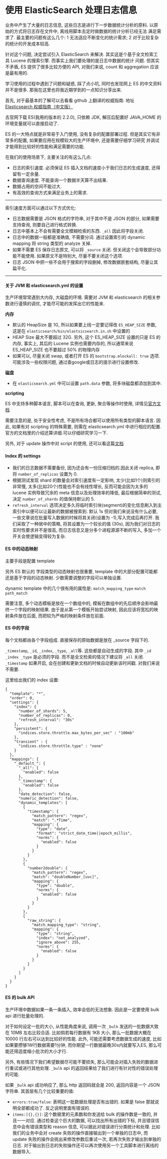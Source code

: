 使用 ElasticSearch 处理日志信息
==========================

业务中产生了大量的日志信息, 这些日志是进行下一步数据统计分析的原料. 以原始的方式将日志存在文件中, 离线用脚本去定时做数据的统计分析已经无法
满足需求了. 最主要的问题有这么几个: 1 无法适应不断变化的统计需求; 2 对于比较复杂的统计的开发成本较高.

针对这个问题, 决定尝试引入 ElasticSearch 来解决. 其实这是个基于全文检索工具 Lucene 的搜索引擎. 而事实上我们要处理的是日志中数据的统计
问题. 但其实不矛盾, ES 提供了很多比较方便的 API, 对我们来说, count 和 aggregation 应该是最有用的.

学习使用的过程中遇到了问题和疑惑, 踩了点小坑, 同时也发现网上 ES 的中文资料并不是很多. 那我在这里也将我近期学到的一点知识分享出来. 

首先, 对于最基本的了解可以去看看 github 上翻译的权威指南: 地址 [Elasticsearch 权威指南（中文版）](http://es.xiaoleilu.com/)  

去官网下载 ES(我用的版本的 2.2.0), 只依赖 JDK, 解压后配置好 JAVA_HOME 的环境变量就可以直接启动了.  

ES 的一大特点就是非常易于入门使用, 没有复杂的配置部署过程. 但是其实它有非常多的配置, 如果要应用在规模较大的生产环境中, 还是需要仔细学习研究
并调试才能得到比较好的性能和满足需要的功能.

在我们的使用场景下, 主要关注的有这么几点: 

* 日志的索引速度. 必须保证 ES 插入文档的速度小于我们日志的生成速度, 还得留有一定余量.
* 数据查询速度. 不能查询一个数据半天算不出结果.
* 数据占用的空间不能过大.
* 有高效的查询方式来满足业务上的需求.

-------------------------

索引速度方面可以通过以下方式优化: 

* 日志数据需要是 JSON 格式的字符串, 对于其中不是 JSON 的部分, 如果需要支持查询, 则要自己进行格式转换.
* 日志中基本上不会有需要全文模糊检索的东西. `_all` 因此将字段关闭.
* 日志中的数据一般都是准确值, 不需要分词. 通过设置索引的 dynamic mapping 将 string 类型的 analyze 关掉.
* 如果不需要 ES 保存日志原文, 可以将 `_source` 关闭. 但关闭这个会导致部分功能不能使用. 如果原文不是特别大, 尽量不要关闭这个选项.
* 日志 JSON 中把一些不会用于搜索的字段删掉, 修改数据嵌套结构, 尽量让其扁平化.


-------------------------------------

#### 关于 JVM 和 elasticsearch.yml 的设置

生产环境常常遇到大内存, 大磁盘的环境. 需要对 JVM 和 elasticsearch 的相关参数进行谨慎的调优, 才能尽可能的发挥出它的性能来.

**内存**

* 默认的 HeapSize 是 1G, 所以如果要上线一定要记得改 `ES_HEAP_SIZE` 参数, 这是在 `elasticsearch/bin/elastsicsearch.in.sh` 中设置的
* HEAP Size 最大不要超过 32G. 另外, 这个 ES_HEAP_SIZE 设置的只是 ES 的内存, 事实上, 其后的 Lucene 实例也需要内存的, 所以通常来说 ES_HEAP_SIZE 也不要超过 50% 的物理内存
* 如果可以, 尽量关闭 swap, 或者打开 ES 的 `bootstrap.mlockall: true` 选项. 可能涉及一些权限问题, 通过查google或日志的提示进行设置修改.


**磁盘**

* 在 `elasticsearch.yml` 中可以设置 `path.data` 参数, 将多块磁盘都添加到其中.

**scripting**

ES 中支持多种脚本语言, 脚本可以在查询, 更新, 聚合等操作时使用, 详情见[官方文档](https://www.elastic.co/guide/en/elasticsearch/reference/current/modules-scripting.html)   

需要注意的是, 处于安全性考虑, 不是所有场合都可以使用所有类型的脚本语言. 因此, 如果有对 scripting 的特殊需要, 则需在 elasticsearch.yml 中进行相应的配置.    
官方的文档里的介绍还算详细.可以仔细研究学习一下. 

另外, 对于 update 操作中对 script 的使用, 还可以看这篇[文档](https://www.elastic.co/guide/en/elasticsearch/reference/current/docs-update.html)


#### Index 的 settings

* 我们的日志数据不需要备份, 因为还会有一份压缩归档的.因此关闭 replica, 即将 `number_of_replicas` 设置为 0.
* 根据测试发现 shard 的数量会对索引速度有一定影响, 太少(比如1个)则索引的非常慢, 太多(比如20个)性能也不会有线性增长, 反而可能会因为太多的 lucene 实例导致冗余的 meta 信息以及处理效率的降低, 最后根据简单的测试, 决定 `number_of_shards` 的值保持默认的 5. 
* `refresh_interval` 选项决定多久将临时索引块(segment)的变化信息刷入到主索引中以便可以让最新的数据被搜索到. 默认 1s 但对我们来说没有什么必要, 一些文章说在批量写入数据的时候将其关闭(设置为 -1),写入完成后再打开. 我们采取了一种居中的策略, 将其设置为一个较长的值 (30s), 因为我们对日志的实时性要求并不是很高, 而日志信息又是分多个进程源源不断的写入, 多加一个开关会使逻辑变得较为复杂.

#### ES 中的动态映射

主要手段是配置 template

另外 ES 默认的 字段类型的动态映射也很重要, template 中的大部分配置可能都还是基于字段的动态映射. 少数需要调整的字段可以单独设置.

dynamic template 中的几个很有用的属性是: `match_mapping_type` `match` `path_match`

需要注意, 多个动态模板是放在一个数组中的, 模板在数组中的先后顺序会影响最终一个字段的映射结果. 由于是从第一个模板开始尝试映射, 因此应该将宽松的映射条件放在后面, 而把较为严格的映射条件放在前面.


#### ES 中的字段

每个文档都由各个字段组成. 直接保存的原始数据是放在 _source 字段下的.

`_timestamp`, `_id`, `_index`, `_type`, `_all`等. 这些都是自动生成的字段. 其中 `_id _index _type` 是必须的字段. 而不是全文检索的情况下建议将 `_all` 关闭. `_timestamp` 如果开启, 会在创建和更新文档的时候自动更新该时间戳. 对我们来说不需要.


这里给出我们的 index 设置: 

```
{
  "template": "*",
  "order": 0,
  "settings": {
    "index": {
      "number_of_shards": 5,
      "number_of_replicas": 0,
      "refresh_interval": "30s"
    },
    "persistent": {
      "indices.store.throttle.max_bytes_per_sec" : "100mb"
    },
    "transient" : {
      "indices.store.throttle.type" : "none"
    }
  },
  "mappings": {
    "_default_": {
      "_all": {
        "enabled": false
      },
      "_timestamp": {
        "enabled": false
      },
      "date_detection": false,
      "numeric_detection": false,
      "dynamic_templates": [
        {
          "timestamp": {
            "match_pattern": "regex",
            "match": ".*Time",
            "mapping": {
              "type": "date",
              "format": "strict_date_time||epoch_millis",
              "norms": {
                "enabled": false
              }
            }
          }
        },
        {
          "number2double": {
            "match_pattern": "regex",
            "match": "doubleNumber_[uvc]",
            "mapping": {
              "type": "double",
              "norms": {
                "enabled": false
              }
            }
          }
        },
        {
          "raw_string": {
            "match_mapping_type": "string",
            "mapping": {
              "type": "string",
              "index": "not_analyzed",
              "ignore_above": 255,
              "norms": {
                "enabled": false
              }
            }
          }
        }
      ]
    }
  }
}
```

#### ES 的 bulk API

生产环境中数据如果一条一条插入, 效率会低的无法想象. 因此是一定要使用 bulk api 进行批量处理的. 

对于如何设定一批的大小, 从性能角度来说, 调用一次 `_bulk` 发送的一批数据大致在 10MB 左右比较合适. 比如倘若每行数据有 1KB 大小, 那么一批数据大概在 10000 行左右可以达到比较好的性能. 此外, 可能还需要考虑数据生成的速度, 比如如果要攒够1W行数据需要1分钟, 而你期望一行数据最晚30s内就要写入ES, 那么可能还得适度缩小批次的大小才行.

另外, 有些情况下我们希望数据尽可能不要损失, 那么可能会对插入失败的数据进行重试或进行其他处理. `_bulk` api 的返回结果给了我们进行有针对性的错误处理的可能. 

如果 `_bulk` api 成功响应了, 那么 http 返回码就会是 200, 返回内容是一个 JSON 字符串. 其首层有几个比较重要的值: 

* `errors:true/false`: 表明这一批数据处理是否有出错的. 如果是 false 那就说明全部都成功了. 反之说明里面有错误的.
* `items:[{},{}]`: 这个数据里的元素数和你发送给 bulk 的操作数是一致的, 并且一一对应. 通过检查这个巨大的数据, 可以找出所有出错的下标, 并且错误信息中会有错误类型和 reason 信息, 可以据此对错误进行分类统计和处理. 比如我们的业务中会对 create 失败的操作直接输出到一个单独的日志中, 而 update 失败的操作会挑出来修改参数后重试一次, 若再次失败才输出到单独的日志. 对于输出到日志的失败操作还可以再次使用另一个工具脚本进行离线的数据导入.
 
